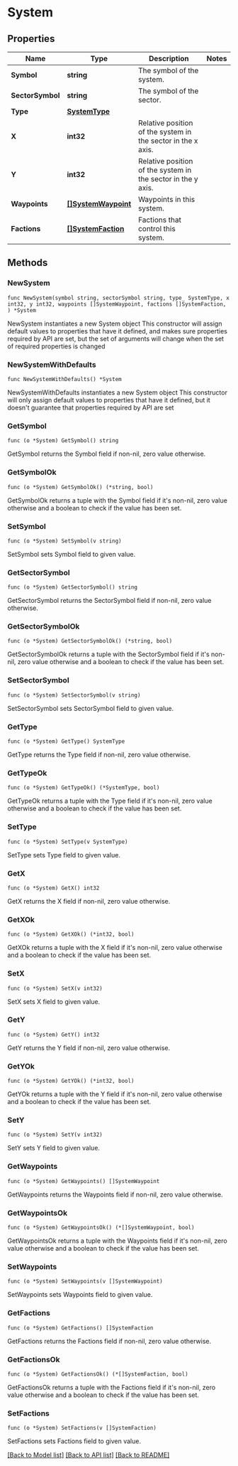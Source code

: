 # System

## Properties

Name | Type | Description | Notes
------------ | ------------- | ------------- | -------------
**Symbol** | **string** | The symbol of the system. | 
**SectorSymbol** | **string** | The symbol of the sector. | 
**Type** | [**SystemType**](SystemType.md) |  | 
**X** | **int32** | Relative position of the system in the sector in the x axis. | 
**Y** | **int32** | Relative position of the system in the sector in the y axis. | 
**Waypoints** | [**[]SystemWaypoint**](SystemWaypoint.md) | Waypoints in this system. | 
**Factions** | [**[]SystemFaction**](SystemFaction.md) | Factions that control this system. | 

## Methods

### NewSystem

`func NewSystem(symbol string, sectorSymbol string, type_ SystemType, x int32, y int32, waypoints []SystemWaypoint, factions []SystemFaction, ) *System`

NewSystem instantiates a new System object
This constructor will assign default values to properties that have it defined,
and makes sure properties required by API are set, but the set of arguments
will change when the set of required properties is changed

### NewSystemWithDefaults

`func NewSystemWithDefaults() *System`

NewSystemWithDefaults instantiates a new System object
This constructor will only assign default values to properties that have it defined,
but it doesn't guarantee that properties required by API are set

### GetSymbol

`func (o *System) GetSymbol() string`

GetSymbol returns the Symbol field if non-nil, zero value otherwise.

### GetSymbolOk

`func (o *System) GetSymbolOk() (*string, bool)`

GetSymbolOk returns a tuple with the Symbol field if it's non-nil, zero value otherwise
and a boolean to check if the value has been set.

### SetSymbol

`func (o *System) SetSymbol(v string)`

SetSymbol sets Symbol field to given value.


### GetSectorSymbol

`func (o *System) GetSectorSymbol() string`

GetSectorSymbol returns the SectorSymbol field if non-nil, zero value otherwise.

### GetSectorSymbolOk

`func (o *System) GetSectorSymbolOk() (*string, bool)`

GetSectorSymbolOk returns a tuple with the SectorSymbol field if it's non-nil, zero value otherwise
and a boolean to check if the value has been set.

### SetSectorSymbol

`func (o *System) SetSectorSymbol(v string)`

SetSectorSymbol sets SectorSymbol field to given value.


### GetType

`func (o *System) GetType() SystemType`

GetType returns the Type field if non-nil, zero value otherwise.

### GetTypeOk

`func (o *System) GetTypeOk() (*SystemType, bool)`

GetTypeOk returns a tuple with the Type field if it's non-nil, zero value otherwise
and a boolean to check if the value has been set.

### SetType

`func (o *System) SetType(v SystemType)`

SetType sets Type field to given value.


### GetX

`func (o *System) GetX() int32`

GetX returns the X field if non-nil, zero value otherwise.

### GetXOk

`func (o *System) GetXOk() (*int32, bool)`

GetXOk returns a tuple with the X field if it's non-nil, zero value otherwise
and a boolean to check if the value has been set.

### SetX

`func (o *System) SetX(v int32)`

SetX sets X field to given value.


### GetY

`func (o *System) GetY() int32`

GetY returns the Y field if non-nil, zero value otherwise.

### GetYOk

`func (o *System) GetYOk() (*int32, bool)`

GetYOk returns a tuple with the Y field if it's non-nil, zero value otherwise
and a boolean to check if the value has been set.

### SetY

`func (o *System) SetY(v int32)`

SetY sets Y field to given value.


### GetWaypoints

`func (o *System) GetWaypoints() []SystemWaypoint`

GetWaypoints returns the Waypoints field if non-nil, zero value otherwise.

### GetWaypointsOk

`func (o *System) GetWaypointsOk() (*[]SystemWaypoint, bool)`

GetWaypointsOk returns a tuple with the Waypoints field if it's non-nil, zero value otherwise
and a boolean to check if the value has been set.

### SetWaypoints

`func (o *System) SetWaypoints(v []SystemWaypoint)`

SetWaypoints sets Waypoints field to given value.


### GetFactions

`func (o *System) GetFactions() []SystemFaction`

GetFactions returns the Factions field if non-nil, zero value otherwise.

### GetFactionsOk

`func (o *System) GetFactionsOk() (*[]SystemFaction, bool)`

GetFactionsOk returns a tuple with the Factions field if it's non-nil, zero value otherwise
and a boolean to check if the value has been set.

### SetFactions

`func (o *System) SetFactions(v []SystemFaction)`

SetFactions sets Factions field to given value.



[[Back to Model list]](../README.md#documentation-for-models) [[Back to API list]](../README.md#documentation-for-api-endpoints) [[Back to README]](../README.md)


